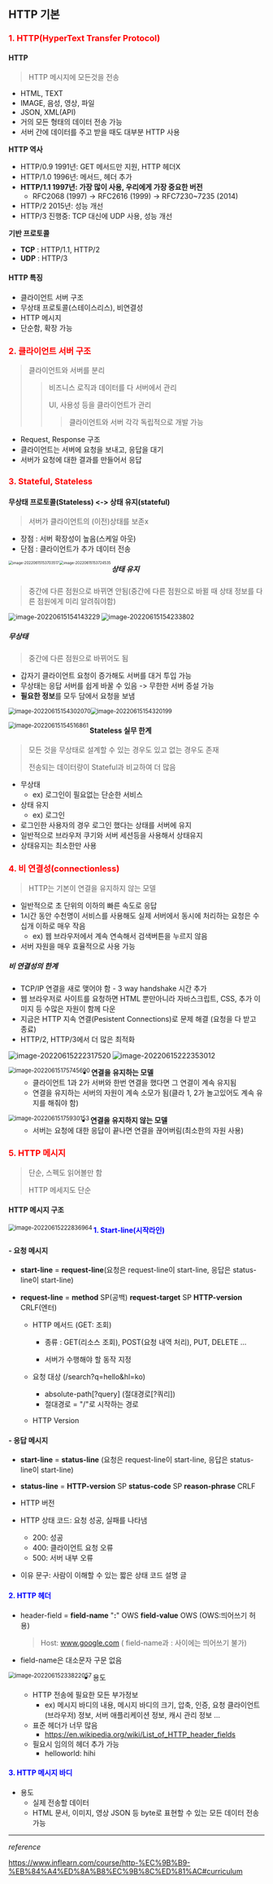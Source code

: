 ## HTTP 기본

### <SPAN STYLE ="COLOR:RED">1. HTTP(HyperText Transfer Protocol)</SPAN>

#### HTTP

> HTTP 메시지에 모든것을 전송

+ HTML, TEXT
+ IMAGE, 음성, 영상, 파일
+ JSON, XML(API)
+ 거의 모든 형태의 데이터 전송 가능
+ 서버 간에 데이터를 주고 받을 때도 대부분 HTTP 사용



**HTTP 역사**

+ HTTP/0.9 1991년: GET 메서드만 지원, HTTP 헤더X 
+ HTTP/1.0 1996년: 메서드, 헤더 추가 
+ **HTTP/1.1 1997년: 가장 많이 사용, 우리에게 가장 중요한 버전** 
  + RFC2068 (1997) -> RFC2616 (1999) -> RFC7230~7235 (2014) 
+ HTTP/2 2015년: 성능 개선 
+ HTTP/3 진행중: TCP 대신에 UDP 사용, 성능 개선



**기반 프로토콜**

+ **TCP** : HTTP/1.1, HTTP/2
+ **UDP** : HTTP/3



#### **HTTP 특징**

+ 클라이언트 서버 구조
+ 무상태 프로토콜(스테이스리스), 비연결성
+ HTTP 메시지
+ 단순함, 확장 가능



### <SPAN STYLE ="COLOR:RED">2. 클라이언트 서버 구조</SPAN>

> 클라이언트와 서버를 분리
>
> > 비즈니스 로직과 데이터를 다 서버에서 관리
> >
> > UI, 사용성 등을 클라이언트가 관리
> >
> > > 클라이언트와 서버 각각 독립적으로 개발 가능

+ Request, Response 구조
+ 클라이언트는 서버에 요청을 보내고, 응답을 대기
+ 서버가 요청에 대한 결과를 만들어서 응답



### <SPAN STYLE ="COLOR:RED">3. Stateful, Stateless</SPAN>

#### 무상태 프로토콜(Stateless) <-> 상태 유지(stateful)

> 서버가 클라이언트의 (이전)상태를 보존x

+ 장점 : 서버 확장성이 높음(스케일 아웃)
+ 단점 : 클라이언트가 추가 데이터 전송

<img src="C:\Users\LG\AppData\Roaming\Typora\typora-user-images\image-20220615153703517.png" alt="image-20220615153703517" style="zoom:50%;" align="left"/>

<img src="C:\Users\LG\AppData\Roaming\Typora\typora-user-images\image-20220615153724535.png" alt="image-20220615153724535" style="zoom:50%;" align="left"/>



##### 상태 유지

> 중간에 다른 점원으로 바뀌면 안됨(중간에 다른 점원으로 바뀔 때 상태 정보를 다른 점원에게 미리 알려줘야함)

<img src="C:\Users\LG\AppData\Roaming\Typora\typora-user-images\image-20220615154143229.png" alt="image-20220615154143229" style="zoom:90%;" align="left"/><img src="C:\Users\LG\AppData\Roaming\Typora\typora-user-images\image-20220615154233802.png" alt="image-20220615154233802" style="zoom:90%;" />



##### 무상태

> 중간에 다른 점원으로 바뀌어도 됨

+ 갑자기 클라이언트 요청이 증가해도 서버를 대거 투입 가능
+ 무상태는 응답 서버를 쉽게 바꿀 수 있음 -> 무한한 서버 증설 가능
+ **필요한 정보**를 모두 담에서 요청을 보냄

<img src="C:\Users\LG\AppData\Roaming\Typora\typora-user-images\image-20220615154302070.png" alt="image-20220615154302070" style="zoom:80%;" /><img src="C:\Users\LG\AppData\Roaming\Typora\typora-user-images\image-20220615154320199.png" alt="image-20220615154320199" style="zoom:80%;" />

<img src="C:\Users\LG\AppData\Roaming\Typora\typora-user-images\image-20220615154516861.png" alt="image-20220615154516861" style="zoom:80%;" align="left"/>



#### Stateless 실무 한계

> 모든 것을 무상태로 설계할 수 있는 경우도 있고 없는 경우도 존재
>
> 전송되는 데이터량이 Stateful과 비교하여 더 많음

+ 무상태
  + ex) 로그인이 필요없는 단순한 서비스
+ 상태 유지
  + ex) 로그인
+ 로그인한 사용자의 경우 로그인 했다는 상태를 서버에 유지
+ 일반적으로 브라우저 쿠기와 서버 세션등을 사용해서 상태유지
+ 상태유지는 최소한만 사용



### <SPAN STYLE ="COLOR:RED">4. 비 연결성(connectionless)</SPAN>

> HTTP는 기본이 연결을 유지하지 않는 모델

+ 일반적으로 초 단위의 이하의 빠른 속도로 응답
+ 1시간 동안 수천명이 서비스를 사용해도 실제 서버에서 동시에 처리하는 요청은 수십개 이하로 매우 작음
  + ex) 웹 브라우저에서 계속 연속해서 검색버튼을 누르지 않음
+ 서버 자원을 매우 효율적으로 사용  가능



##### 비 연결성의 한계

+ TCP/IP 연결을 새로 맺어야 함 - 3 way handshake 시간 추가
+ 웹 브라우저로 사이트를 요청하면 HTML 뿐만아니라 자바스크립트, CSS, 추가 이미지 등 수많은 자원이 함께 다운
+ 지금은 HTTP 지속 연결(Pesistent Connections)로 문제 해결 (요청을 다 받고 종료)
+ HTTP/2, HTTP/3에서 더 많은 최적화

<img src="C:\Users\LG\AppData\Roaming\Typora\typora-user-images\image-20220615222317520.png" alt="image-20220615222317520" style="zoom:100%;" align="left" />![image-20220615222353012](C:\Users\LG\AppData\Roaming\Typora\typora-user-images\image-20220615222353012.png)







<img src="C:\Users\LG\AppData\Roaming\Typora\typora-user-images\image-20220615175745690.png" alt="image-20220615175745690" style="zoom:80%;" align="left"/>

+ **연결을 유지하는 모델**
  + 클라이언트 1과 2가 서버와 한번 연결을 했다면 그 연결이 계속 유지됨
  + 연결을 유지하는 서버의 자원이 계속 소모가 됨(클라 1, 2가 놀고있어도 계속 유지를 해줘야 함)



<img src="C:\Users\LG\AppData\Roaming\Typora\typora-user-images\image-20220615175930153.png" alt="image-20220615175930153" style="zoom:80%;" align="left"/>

+ **연결을 유지하지 않는 모델**
  + 서버는 요청에 대한 응답이 끝나면 연결을 끊어버림(최소한의 자원 사용)



### <SPAN STYLE ="COLOR:RED">5. HTTP 메시지</SPAN>

> 단순, 스펙도 읽어볼만 함
>
> HTTP 메세지도 단순



#### HTTP 메시지 구조

<img src="C:\Users\LG\AppData\Roaming\Typora\typora-user-images\image-20220615222836964.png" alt="image-20220615222836964" style="zoom:80%;" align="left"/>



#### <span style="color:blue">1. Start-line(시작라인)</span>

####  - 요청 메시지

+ **start-line** = **request-line**(요청은 request-line이 start-line, 응답은 status-line이 start-line)

+ **request-line** = **method** SP(공백) **request-target** SP **HTTP-version** CRLF(엔터) 

  + HTTP 메서드 (GET: 조회) 

    + 종류 : GET(리소스 조회), POST(요청 내역 처리), PUT, DELETE ...

    + 서버가 수행해야 할 동작 지정

  + 요청 대상 (/search?q=hello&hl=ko) 
    + absolute-path[?query] (절대경로[?쿼리])
    + 절대경로 = "/"로 시작하는 경로

  + HTTP Version



####  - 응답 메시지

+ **start-line** = **status-line** (요청은 request-line이 start-line, 응답은 status-line이 start-line)
+ **status-line** = **HTTP-version** SP **status-code** SP **reason-phrase** CRLF 



+ HTTP 버전 
+ HTTP 상태 코드: 요청 성공, 실패를 나타냄 
  + 200: 성공
  + 400: 클라이언트 요청 오류 
  + 500: 서버 내부 오류 
+ 이유 문구: 사람이 이해할 수 있는 짧은 상태 코드 설명 글



#### <span style="color:blue">2. HTTP 헤더</span>

+ header-field = **field-name** "**:**" OWS **field-value** OWS (OWS:띄어쓰기 허용) 

  > Host: www.google.com ( field-name과 : 사이에는 띄어쓰기 불가)

+ field-name은 대소문자 구문 없음

<img src="C:\Users\LG\AppData\Roaming\Typora\typora-user-images\image-20220615233822057.png" alt="image-20220615233822057" style="zoom:80%;" align="left"/>

+ 용도

  + HTTP 전송에 필요한 모든 부가정보
    + ex) 메시지 바디의 내용, 메시지 바디의 크기, 압축, 인증, 요청 클라이언트(브라우저) 정보, 서버 애플리케이션 정보, 캐시 관리 정보 ...
  + 표준 헤더가 너무 많음
    + https://en.wikipedia.org/wiki/List_of_HTTP_header_fields
  + 필요시 임의의 헤더 추가 가능
    + helloworld: hihi

  

#### <span style="color:blue">3. HTTP 메시지 바디</span>

+ 용도
  + 실제 전송할 데이터
  + HTML 문서, 이미지, 영상 JSON 등 byte로 표현할 수 있는 모든 데이터 전송 가능

---------------

*reference*

https://www.inflearn.com/course/http-%EC%9B%B9-%EB%84%A4%ED%8A%B8%EC%9B%8C%ED%81%AC#curriculum